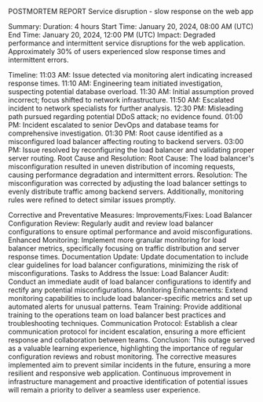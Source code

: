 POSTMORTEM REPORT 
Service disruption - slow response on the web app


Summary:
Duration: 4 hours
Start Time: January 20, 2024, 08:00 AM (UTC)
End Time: January 20, 2024, 12:00 PM (UTC)
Impact: Degraded performance and intermittent service disruptions for the web application. Approximately 30% of users experienced slow response times and intermittent errors.









Timeline:
11:03 AM: Issue detected via monitoring alert indicating increased response times.
11:10 AM: Engineering team initiated investigation, suspecting potential database overload.
11:30 AM: Initial assumption proved incorrect; focus shifted to network infrastructure.
11:50 AM: Escalated incident to network specialists for further analysis.
12:30 PM: Misleading path pursued regarding potential DDoS attack; no evidence found.
01:00 PM: Incident escalated to senior DevOps and database teams for comprehensive investigation.
01:30 PM: Root cause identified as a misconfigured load balancer affecting routing to backend servers.
03:00 PM: Issue resolved by reconfiguring the load balancer and validating proper server routing.
Root Cause and Resolution:
Root Cause: The load balancer's misconfiguration resulted in uneven distribution of incoming requests, causing performance degradation and intermittent errors.
Resolution: The misconfiguration was corrected by adjusting the load balancer settings to evenly distribute traffic among backend servers. Additionally, monitoring rules were refined to detect similar issues promptly.








Corrective and Preventative Measures:
Improvements/Fixes:
Load Balancer Configuration Review: Regularly audit and review load balancer configurations to ensure optimal performance and avoid misconfigurations.
Enhanced Monitoring: Implement more granular monitoring for load balancer metrics, specifically focusing on traffic distribution and server response times.
Documentation Update: Update documentation to include clear guidelines for load balancer configurations, minimizing the risk of misconfigurations.
Tasks to Address the Issue:
Load Balancer Audit: Conduct an immediate audit of load balancer configurations to identify and rectify any potential misconfigurations.
Monitoring Enhancements: Extend monitoring capabilities to include load balancer-specific metrics and set up automated alerts for unusual patterns.
Team Training: Provide additional training to the operations team on load balancer best practices and troubleshooting techniques.
Communication Protocol: Establish a clear communication protocol for incident escalation, ensuring a more efficient response and collaboration between teams.
Conclusion: 
This outage served as a valuable learning experience, highlighting the importance of regular configuration reviews and robust monitoring. The corrective measures implemented aim to prevent similar incidents in the future, ensuring a more resilient and responsive web application. Continuous improvement in infrastructure management and proactive identification of potential issues will remain a priority to deliver a seamless user experience.


